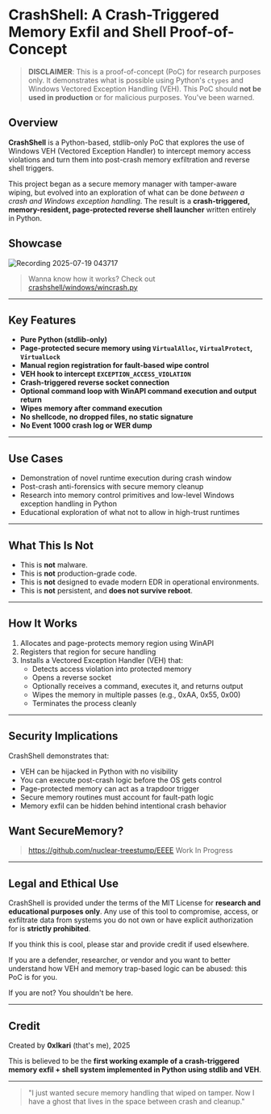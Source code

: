 # CrashShell: A Crash-Triggered Memory Exfil and Shell Proof-of-Concept

> **DISCLAIMER**: This is a proof-of-concept (PoC) for research purposes only. It demonstrates what is possible using Python's `ctypes` and Windows Vectored Exception Handling (VEH). This PoC should **not be used in production** or for malicious purposes. You've been warned.

## Overview

**CrashShell** is a Python-based, stdlib-only PoC that explores the use of Windows VEH (Vectored Exception Handler) to intercept memory access violations and turn them into post-crash memory exfiltration and reverse shell triggers.

This project began as a secure memory manager with tamper-aware wiping, but evolved into an exploration of what can be done *between a crash and Windows exception handling*. The result is a **crash-triggered, memory-resident, page-protected reverse shell launcher** written entirely in Python.

## Showcase

![Recording 2025-07-19 043717](https://github.com/user-attachments/assets/aa466bf5-310e-423f-b22a-6ae98d6d327b)

> Wanna know how it works? Check out [crashshell/windows/wincrash.py](https://github.com/0xIkari/Python-VEH-CrashShell-PoC/blob/main/crashshell/windows/wincrash.py)

---

## Key Features

- **Pure Python (stdlib-only)**
- **Page-protected secure memory using `VirtualAlloc`, `VirtualProtect`, `VirtualLock`**
- **Manual region registration for fault-based wipe control**
- **VEH hook to intercept `EXCEPTION_ACCESS_VIOLATION`**
- **Crash-triggered reverse socket connection**
- **Optional command loop with WinAPI command execution and output return**
- **Wipes memory after command execution**
- **No shellcode, no dropped files, no static signature**
- **No Event 1000 crash log or WER dump**

---

## Use Cases

- Demonstration of novel runtime execution during crash window
- Post-crash anti-forensics with secure memory cleanup
- Research into memory control primitives and low-level Windows exception handling in Python
- Educational exploration of what not to allow in high-trust runtimes

---

## What This Is Not

- This is **not** malware.
- This is **not** production-grade code.
- This is **not** designed to evade modern EDR in operational environments.
- This is **not** persistent, and **does not survive reboot**.

---

## How It Works

1. Allocates and page-protects memory region using WinAPI
2. Registers that region for secure handling
3. Installs a Vectored Exception Handler (VEH) that:
   - Detects access violation into protected memory
   - Opens a reverse socket
   - Optionally receives a command, executes it, and returns output
   - Wipes the memory in multiple passes (e.g., 0xAA, 0x55, 0x00)
   - Terminates the process cleanly

---

## Security Implications

CrashShell demonstrates that:
- VEH can be hijacked in Python with no visibility
- You can execute post-crash logic before the OS gets control
- Page-protected memory can act as a trapdoor trigger
- Secure memory routines must account for fault-path logic
- Memory exfil can be hidden behind intentional crash behavior

## Want SecureMemory?

> https://github.com/nuclear-treestump/EEEE Work In Progress

---

## Legal and Ethical Use

CrashShell is provided under the terms of the MIT License for **research and educational purposes only**. Any use of this tool to compromise, access, or exfiltrate data from systems you do not own or have explicit authorization for is **strictly prohibited**.

If you think this is cool, please star and provide credit if used elsewhere.

If you are a defender, researcher, or vendor and you want to better understand how VEH and memory trap-based logic can be abused: this PoC is for you.

If you are not? You shouldn't be here.

---

## Credit

Created by **0xIkari** (that's me), 2025

This is believed to be the **first working example of a crash-triggered memory exfil + shell system implemented in Python using stdlib and VEH**.

---

> "I just wanted secure memory handling that wiped on tamper. Now I have a ghost that lives in the space between crash and cleanup."

